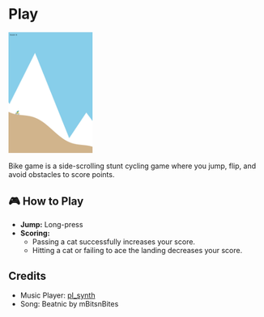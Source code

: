 <h1><a href="//bacionejs.github.io/bike/index.html" style="text-decoration: none; color: inherit;">Play</a></h1>

<a href="//bacionejs.github.io/bike/index.html" target="_blank">
    <img src="README.jpg" width="33%" />
</a>




Bike game is a side-scrolling stunt cycling game where you jump, flip, and avoid obstacles to score points.

## 🎮 How to Play

- **Jump:** Long-press
- **Scoring:**  
  - Passing a cat successfully increases your score.  
  - Hitting a cat or failing to ace the landing decreases your score.

## Credits
- Music Player: [pl_synth](https://github.com/phoboslab/pl_synth)
- Song: Beatnic by mBitsnBites
